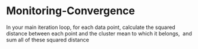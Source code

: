 # Monitoring-Convergence
In your main iteration loop, for each data point, calculate the squared  distance between each point and the cluster mean to which it belongs,  and sum all of these squared distance
